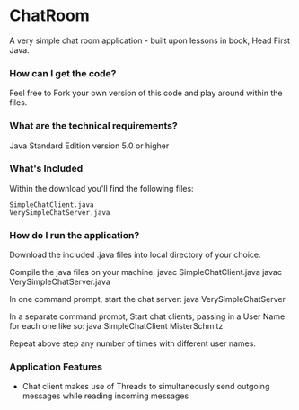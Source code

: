 # ChatRoom
A very simple chat room application - built upon lessons in book, Head First Java.

### How can I get the code?
Feel free to Fork your own version of this code and play around within the files.

### What are the technical requirements?
Java Standard Edition version 5.0 or higher

### What's Included
Within the download you'll find the following files:
```
SimpleChatClient.java
VerySimpleChatServer.java
```

### How do I run the application?
Download the included .java files into local directory of your choice.  

Compile the java files on your machine.
    javac SimpleChatClient.java
    javac VerySimpleChatServer.java

In one command prompt, start the chat server:
    java VerySimpleChatServer  

In a separate command prompt, Start chat clients, passing in a User Name for each one like so:
    java SimpleChatClient MisterSchmitz  

Repeat above step any number of times with different user names.

### Application Features
* Chat client makes use of Threads to simultaneously send outgoing messages while reading incoming messages
